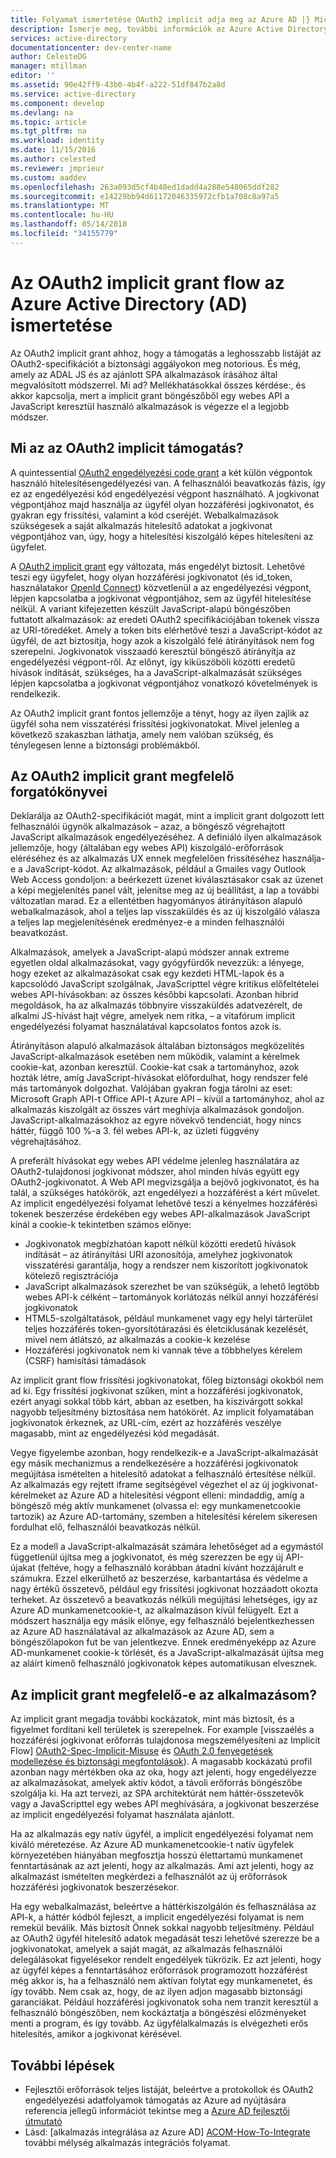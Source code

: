 ```yaml
---
title: Folyamat ismertetése OAuth2 implicit adja meg az Azure AD |} Microsoft Docs
description: Ismerje meg, további információk az Azure Active Directory végrehajtásának OAuth2 implicit biztosítani folyamata, és hogy-e megfelelő az alkalmazás.
services: active-directory
documentationcenter: dev-center-name
author: CelesteDG
manager: mtillman
editor: ''
ms.assetid: 90e42ff9-43b0-4b4f-a222-51df847b2a8d
ms.service: active-directory
ms.component: develop
ms.devlang: na
ms.topic: article
ms.tgt_pltfrm: na
ms.workload: identity
ms.date: 11/15/2016
ms.author: celested
ms.reviewer: jmprieur
ms.custom: aaddev
ms.openlocfilehash: 263a093d5cf4b48ed1dadd4a288e548065ddf282
ms.sourcegitcommit: e14229bb94d61172046335972cfb1a708c8a97a5
ms.translationtype: MT
ms.contentlocale: hu-HU
ms.lasthandoff: 05/14/2018
ms.locfileid: "34155779"
---
```

# <a name="understanding-the-oauth2-implicit-grant-flow-in-azure-active-directory-ad"></a>Az OAuth2 implicit grant flow az Azure Active Directory (AD) ismertetése
Az OAuth2 implicit grant ahhoz, hogy a támogatás a leghosszabb listáját az OAuth2-specifikációt a biztonsági aggályokon meg notorious. És még, amely az ADAL JS és az ajánlott SPA alkalmazások írásához által megvalósított módszerrel. Mi ad? Mellékhatásokkal összes kérdése:, és akkor kapcsolja, mert a implicit grant böngészőből egy webes API a JavaScript keresztül használó alkalmazások is végezze el a legjobb módszer.

## <a name="what-is-the-oauth2-implicit-grant"></a>Mi az az OAuth2 implicit támogatás?
A quintessential [OAuth2 engedélyezési code grant](https://tools.ietf.org/html/rfc6749#section-1.3.1) a két külön végpontok használó hitelesítésengedélyezési van. A felhasználói beavatkozás fázis, így ez az engedélyezési kód engedélyezési végpont használható. A jogkivonat végpontjához majd használja az ügyfél olyan hozzáférési jogkivonatot, és gyakran egy frissítési, valamint a kód cseréjét. Webalkalmazások szükségesek a saját alkalmazás hitelesítő adatokat a jogkivonat végpontjához van, úgy, hogy a hitelesítési kiszolgáló képes hitelesíteni az ügyfelet.

A [OAuth2 implicit grant](https://tools.ietf.org/html/rfc6749#section-1.3.2) egy változata, más engedélyt biztosít. Lehetővé teszi egy ügyfelet, hogy olyan hozzáférési jogkivonatot (és id_token, használatakor [OpenId Connect](http://openid.net/specs/openid-connect-core-1_0.html)) közvetlenül a az engedélyezési végpont, lépjen kapcsolatba a jogkivonat végpontjához, sem az ügyfél hitelesítése nélkül. A variant kifejezetten készült JavaScript-alapú böngészőben futtatott alkalmazások: az eredeti OAuth2 specifikációjában tokenek vissza az URI-töredéket. Amely a token bits elérhetővé teszi a JavaScript-kódot az ügyfél, de azt biztosítja, hogy azok a kiszolgáló felé átirányítások nem fog szerepelni. Jogkivonatok visszaadó keresztül böngésző átirányítja az engedélyezési végpont-ről. Az előnyt, így kiküszöböli közötti eredetű hívások indítását, szükséges, ha a JavaScript-alkalmazását szükséges lépjen kapcsolatba a jogkivonat végpontjához vonatkozó követelmények is rendelkezik.

Az OAuth2 implicit grant fontos jellemzője a tényt, hogy az ilyen zajlik az ügyfél soha nem visszatérési frissítési jogkivonatokat. Mivel jelenleg a következő szakaszban láthatja, amely nem valóban szükség, és ténylegesen lenne a biztonsági problémákból.

## <a name="suitable-scenarios-for-the-oauth2-implicit-grant"></a>Az OAuth2 implicit grant megfelelő forgatókönyvei
Deklarálja az OAuth2-specifikációt magát, mint a implicit grant dolgozott lett felhasználói ügynök alkalmazások – azaz, a böngésző végrehajtott JavaScript alkalmazások engedélyezéséhez. A definiáló ilyen alkalmazások jellemzője, hogy (általában egy webes API) kiszolgáló-erőforrások eléréséhez és az alkalmazás UX ennek megfelelően frissítéséhez használja-e a JavaScript-kódot. Az alkalmazások, például a Gmailes vagy Outlook Web Access gondoljon: a beérkezett üzenet kiválasztásakor csak az üzenet a képi megjelenítés panel vált, jelenítse meg az új beállítást, a lap a további változatlan marad. Ez a ellentétben hagyományos átirányításon alapuló webalkalmazások, ahol a teljes lap visszaküldés és az új kiszolgáló válasza a teljes lap megjelenítésének eredményez-e a minden felhasználói beavatkozást.

Alkalmazások, amelyek a JavaScript-alapú módszer annak extreme egyetlen oldal alkalmazásokat, vagy gyógyfürdők nevezzük: a lényege, hogy ezeket az alkalmazásokat csak egy kezdeti HTML-lapok és a kapcsolódó JavaScript szolgálnak, JavaScripttel végre kritikus előfeltételei webes API-hívásokban: az összes későbbi kapcsolati. Azonban hibrid megoldások, ha az alkalmazás többnyire visszaküldés adatvezérelt, de alkalmi JS-hívást hajt végre, amelyek nem ritka, – a vitafórum implicit engedélyezési folyamat használatával kapcsolatos fontos azok is.

Átirányításon alapuló alkalmazások általában biztonságos megközelítés JavaScript-alkalmazások esetében nem működik, valamint a kérelmek cookie-kat, azonban keresztül. Cookie-kat csak a tartományhoz, azok hozták létre, amíg JavaScript-hívásokat előfordulhat, hogy rendszer felé más tartományok dolgozhat. Valójában gyakran fogja tárolni az eset: Microsoft Graph API-t Office API-t Azure API – kívül a tartományhoz, ahol az alkalmazás kiszolgált az összes várt meghívja alkalmazások gondoljon. JavaScript-alkalmazásokhoz az egyre növekvő tendenciát, hogy nincs háttér, függő 100 %-a 3. fél webes API-k, az üzleti függvény végrehajtásához.

A preferált hívásokat egy webes API védelme jelenleg használatára az OAuth2-tulajdonosi jogkivonat módszer, ahol minden hívás együtt egy OAuth2-jogkivonatot. A Web API megvizsgálja a bejövő jogkivonatot, és ha talál, a szükséges hatókörök, azt engedélyezi a hozzáférést a kért művelet. Az implicit engedélyezési folyamat lehetővé teszi a kényelmes hozzáférési tokenek beszerzése érdekében egy webes API-alkalmazások JavaScript kínál a cookie-k tekintetben számos előnye:

* Jogkivonatok megbízhatóan kapott nélkül közötti eredetű hívások indítását – az átirányítási URI azonosítója, amelyhez jogkivonatok visszatérési garantálja, hogy a rendszer nem kiszorított jogkivonatok kötelező regisztrációja
* JavaScript alkalmazások szerezhet be van szükségük, a lehető legtöbb webes API-k célként – tartományok korlátozás nélkül annyi hozzáférési jogkivonatok
* HTML5-szolgáltatások, például munkamenet vagy egy helyi tárterület teljes hozzáférés token-gyorsítótárazási és életciklusának kezelését, mivel nem átlátszó, az alkalmazás a cookie-k kezelése
* Hozzáférési jogkivonatok nem ki vannak téve a többhelyes kérelem (CSRF) hamisítási támadások

Az implicit grant flow frissítési jogkivonatokat, főleg biztonsági okokból nem ad ki. Egy frissítési jogkivonat szűken, mint a hozzáférési jogkivonatok, ezért anyagi sokkal több kárt, abban az esetben, ha kiszivárgott sokkal nagyobb teljesítmény biztosítása nem hatókörét. Az implicit folyamatában jogkivonatok érkeznek, az URL-cím, ezért az hozzáférés veszélye magasabb, mint az engedélyezési kód megadását.

Vegye figyelembe azonban, hogy rendelkezik-e a JavaScript-alkalmazását egy másik mechanizmus a rendelkezésére a hozzáférési jogkivonatok megújítása ismételten a hitelesítő adatokat a felhasználó értesítése nélkül. Az alkalmazás egy rejtett iframe segítségével végezhet el az új jogkivonat-kérelmeket az Azure AD a hitelesítési végpont elleni: mindaddig, amíg a böngésző még aktív munkamenet (olvassa el: egy munkamenetcookie tartozik) az Azure AD-tartomány, szemben a hitelesítési kérelem sikeresen fordulhat elő, felhasználói beavatkozás nélkül.

Ez a modell a JavaScript-alkalmazását számára lehetőséget ad a egymástól függetlenül újítsa meg a jogkivonatot, és még szerezzen be egy új API-újakat (feltéve, hogy a felhasználó korábban átadni kívánt hozzájárult e számukra. Ezzel elkerülhető az beszerzése, karbantartása és védelme a nagy értékű összetevő, például egy frissítési jogkivonat hozzáadott okozta terheket. Az összetevő a beavatkozás nélküli megújítási lehetséges, így az Azure AD munkamenetcookie-t, az alkalmazáson kívül felügyelt. Ezt a módszert használja egy másik előnye, egy felhasználó bejelentkezhessen az Azure AD használatával az alkalmazások az Azure AD, sem a böngészőlapokon fut be van jelentkezve. Ennek eredményeképp az Azure AD-munkamenet cookie-k törlését, és a JavaScript-alkalmazását újítsa meg az aláírt kimenő felhasználó jogkivonatok képes automatikusan elvesznek.

## <a name="is-the-implicit-grant-suitable-for-my-app"></a>Az implicit grant megfelelő-e az alkalmazásom?
Az implicit grant megadja további kockázatok, mint más biztosít, és a figyelmet fordítani kell területek is szerepelnek. For example [visszaélés a hozzáférési jogkivonat erőforrás tulajdonosa megszemélyesíteni az Implicit Flow] [ OAuth2-Spec-Implicit-Misuse] és [OAuth 2.0 fenyegetések modellezése és biztonsági megfontolások][OAuth2-Threat-Model-And-Security-Implications]). A magasabb kockázatú profil azonban nagy mértékben oka az oka, hogy azt jelenti, hogy engedélyezze az alkalmazásokat, amelyek aktív kódot, a távoli erőforrás böngészőbe szolgálja ki. Ha azt tervezi, az SPA architektúrát nem háttér-összetevők vagy a JavaScripttel egy webes API meghívására, a jogkivonat beszerzése az implicit engedélyezési folyamat használata ajánlott.

Ha az alkalmazás egy natív ügyfél, a implicit engedélyezési folyamat nem kiváló méretezése. Az Azure AD munkamenetcookie-t natív ügyfelek környezetében hiányában megfosztja hosszú élettartamú munkamenet fenntartásának az azt jelenti, hogy az alkalmazás. Ami azt jelenti, hogy az alkalmazást ismételten megkérdezi a felhasználót az új erőforrások hozzáférési jogkivonatok beszerzésekor.

Ha egy webalkalmazást, beleértve a háttérkiszolgálón és felhasználása az API-k, a háttér kódból fejleszt, a implicit engedélyezési folyamat is nem remekül beválik. Más biztosít Önnek sokkal nagyobb teljesítmény. Például az OAuth2 ügyfél hitelesítő adatok megadását teszi lehetővé szerezze be a jogkivonatokat, amelyek a saját magát, az alkalmazás felhasználói delegálásokat figyelésekor rendelt engedélyek tükrözik. Ez azt jelenti, hogy az ügyfél képes a fenntartásához erőforrások programozott hozzáférést még akkor is, ha a felhasználó nem aktívan folytat egy munkamenetet, és így tovább. Nem csak az, hogy, de az ilyen adjon magasabb biztonsági garanciákat. Például hozzáférési jogkivonatok soha nem tranzit keresztül a felhasználó böngészőben, nem kockáztatja a böngészési előzményeket menti a program, és így tovább. Az ügyfélalkalmazás is elvégezheti erős hitelesítés, amikor a jogkivonat kérésével.

## <a name="next-steps"></a>További lépések
* Fejlesztői erőforrások teljes listáját, beleértve a protokollok és OAuth2 engedélyezési adatfolyamok támogatás az Azure ad nyújtására referencia jellegű információt tekintse meg a [Azure AD fejlesztői útmutató][AAD-Developers-Guide]
* Lásd: [alkalmazás integrálása az Azure AD] [ ACOM-How-To-Integrate] további mélység alkalmazás integrációs folyamat.

<!--Image references-->

<!--Reference style links in use-->
[AAD-Developers-Guide]: active-directory-developers-guide.md
[ACOM-How-And-Why-Apps-Added-To-AAD]: active-directory-how-applications-are-added.md
[ACOM-How-To-Integrate]: active-directory-how-to-integrate.md
[OAuth2-Spec-Implicit-Misuse]: https://tools.ietf.org/html/rfc6749#section-10.16
[OAuth2-Threat-Model-And-Security-Implications]: https://tools.ietf.org/html/rfc6819
